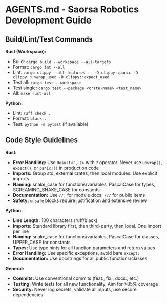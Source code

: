 # AGENTS.md - Saorsa Robotics Development Guide

## Build/Lint/Test Commands

**Rust (Workspace):**
- Build: `cargo build --workspace --all-targets`
- Format: `cargo fmt --all`
- Lint: `cargo clippy --all-features -- -D clippy::panic -D clippy::unwrap_used -D clippy::expect_used`
- Test all: `cargo test --workspace`
- Test single: `cargo test --package <crate-name> <test_name>`
- All: `make rust-all`

**Python:**
- Lint: `ruff check .`
- Format: `black .`
- Test: `python -m pytest` (if available)

## Code Style Guidelines

**Rust:**
- **Error Handling:** Use `Result<T, E>` with `?` operator. Never use `unwrap()`, `expect()`, or `panic!()` in production code
- **Imports:** Group std, external crates, then local modules. Use explicit imports
- **Naming:** snake_case for functions/variables, PascalCase for types, SCREAMING_SNAKE_CASE for constants
- **Documentation:** Use `//!` for module docs, `///` for public items
- **Safety:** `unsafe` blocks require justification and extensive review

**Python:**
- **Line Length:** 100 characters (ruff/black)
- **Imports:** Standard library first, then third-party, then local. One import per line
- **Naming:** snake_case for functions/variables, PascalCase for classes, UPPER_CASE for constants
- **Types:** Use type hints for all function parameters and return values
- **Error Handling:** Use specific exceptions, avoid bare `except:`
- **Documentation:** Use docstrings for all public functions/classes

**General:**
- **Commits:** Use conventional commits (feat:, fix:, docs:, etc.)
- **Testing:** Write tests for all new functionality. Aim for >85% coverage
- **Security:** Never log secrets, validate all inputs, use secure dependencies